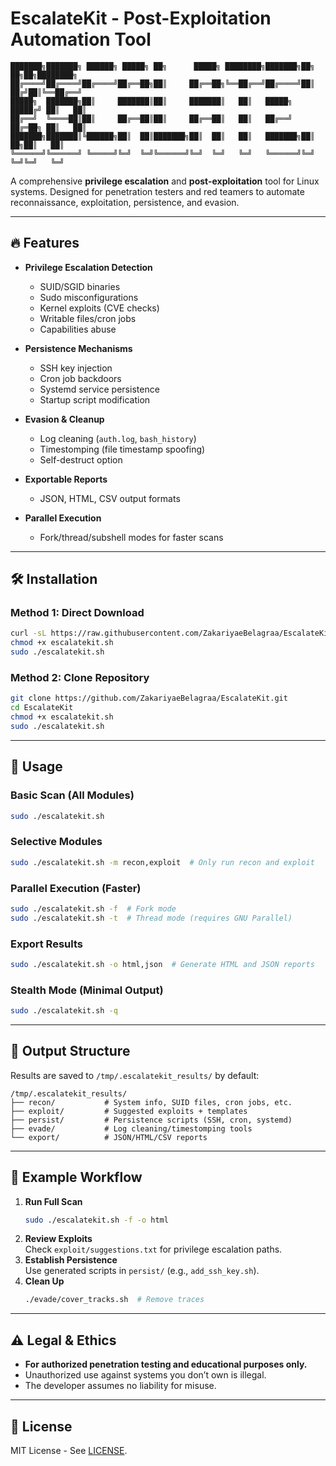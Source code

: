# EscalateKit - Post-Exploitation Automation Tool

    ███████╗███████╗ ██████╗ █████╗ ██╗      █████╗ ████████╗███████╗██╗  ██╗██╗████████╗
    ██╔════╝██╔════╝██╔════╝██╔══██╗██║     ██╔══██╗╚══██╔══╝██╔════╝██║ ██╔╝██║╚══██╔══╝
    █████╗  ███████╗██║     ███████║██║     ███████║   ██║   █████╗  █████╔╝ ██║   ██║   
    ██╔══╝  ╚════██║██║     ██╔══██║██║     ██╔══██║   ██║   ██╔══╝  ██╔═██╗ ██║   ██║   
    ███████╗███████║╚██████╗██║  ██║███████╗██║  ██║   ██║   ███████╗██║  ██╗██║   ██║   
    ╚══════╝╚══════╝ ╚═════╝╚═╝  ╚═╝╚══════╝╚═╝  ╚═╝   ╚═╝   ╚══════╝╚═╝  ╚═╝╚═╝   ╚═╝   

A comprehensive **privilege escalation** and **post-exploitation** tool for Linux systems. Designed for penetration testers and red teamers to automate reconnaissance, exploitation, persistence, and evasion.

---

## 🔥 Features
- **Privilege Escalation Detection**  
  - SUID/SGID binaries  
  - Sudo misconfigurations  
  - Kernel exploits (CVE checks)  
  - Writable files/cron jobs  
  - Capabilities abuse  

- **Persistence Mechanisms**  
  - SSH key injection  
  - Cron job backdoors  
  - Systemd service persistence  
  - Startup script modification  

- **Evasion & Cleanup**  
  - Log cleaning (`auth.log`, `bash_history`)  
  - Timestomping (file timestamp spoofing)  
  - Self-destruct option  

- **Exportable Reports**  
  - JSON, HTML, CSV output formats  

- **Parallel Execution**  
  - Fork/thread/subshell modes for faster scans  

---

## 🛠 Installation
### Method 1: Direct Download
```bash
curl -sL https://raw.githubusercontent.com/ZakariyaeBelagraa/EscalateKit/main/escalatekit.sh -o escalatekit.sh
chmod +x escalatekit.sh
sudo ./escalatekit.sh
```

### Method 2: Clone Repository
```bash
git clone https://github.com/ZakariyaeBelagraa/EscalateKit.git
cd EscalateKit
chmod +x escalatekit.sh
sudo ./escalatekit.sh
```

---

## 📌 Usage
### Basic Scan (All Modules)
```bash
sudo ./escalatekit.sh
```

### Selective Modules
```bash
sudo ./escalatekit.sh -m recon,exploit  # Only run recon and exploit
```

### Parallel Execution (Faster)
```bash
sudo ./escalatekit.sh -f  # Fork mode
sudo ./escalatekit.sh -t  # Thread mode (requires GNU Parallel)
```

### Export Results
```bash
sudo ./escalatekit.sh -o html,json  # Generate HTML and JSON reports
```

### Stealth Mode (Minimal Output)
```bash
sudo ./escalatekit.sh -q
```

---

## 📂 Output Structure
Results are saved to `/tmp/.escalatekit_results/` by default:  
```
/tmp/.escalatekit_results/
├── recon/           # System info, SUID files, cron jobs, etc.
├── exploit/         # Suggested exploits + templates
├── persist/         # Persistence scripts (SSH, cron, systemd)
├── evade/           # Log cleaning/timestomping tools
└── export/          # JSON/HTML/CSV reports
```

---

## 🚀 Example Workflow
1. **Run Full Scan**  
   ```bash
   sudo ./escalatekit.sh -f -o html
   ```
2. **Review Exploits**  
   Check `exploit/suggestions.txt` for privilege escalation paths.  
3. **Establish Persistence**  
   Use generated scripts in `persist/` (e.g., `add_ssh_key.sh`).  
4. **Clean Up**  
   ```bash
   ./evade/cover_tracks.sh  # Remove traces
   ```

---

## ⚠ Legal & Ethics
- **For authorized penetration testing and educational purposes only.**  
- Unauthorized use against systems you don’t own is illegal.  
- The developer assumes no liability for misuse.  

---

## 📜 License
MIT License - See [LICENSE](LICENSE).

